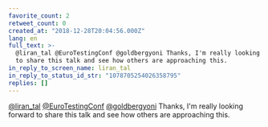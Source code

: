 ```yaml
---
favorite_count: 2
retweet_count: 0
created_at: "2018-12-28T20:04:56.000Z"
lang: en
full_text: >-
  @liran_tal @EuroTestingConf @goldbergyoni Thanks, I'm really looking forward
  to share this talk and see how others are approaching this.
in_reply_to_screen_name: liran_tal
in_reply_to_status_id_str: "1078705254026358795"
replies: []
---
```


[@liran_tal](https://twitter.com/liran_tal)
[@EuroTestingConf](https://twitter.com/EuroTestingConf)
[@goldbergyoni](https://twitter.com/goldbergyoni) Thanks, I'm really looking
forward to share this talk and see how others are approaching this.
